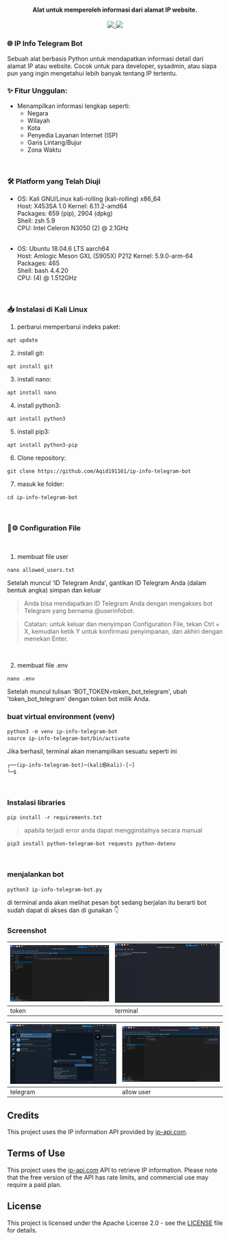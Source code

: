 
</h1>

<h4 align="center">Alat untuk memperoleh informasi dari alamat IP website. </h4>

<p align="center">

  <a href="http://python.org">
    <img src="https://img.shields.io/badge/python-v3-blue">
  </a>
 

  <a href="https://en.wikipedia.org/wiki/Linux">
    <img src="https://img.shields.io/badge/Platform-Linux-red">
  </a>

</p>

### 🌐 IP Info Telegram Bot 
Sebuah alat berbasis Python untuk mendapatkan informasi detail dari alamat IP atau website. Cocok untuk para developer, sysadmin, atau siapa pun yang ingin mengetahui lebih banyak tentang IP tertentu.

### ✨ Fitur Unggulan:  
- Menampilkan informasi lengkap seperti:  
  - Negara  
  - Wilayah  
  - Kota  
  - Penyedia Layanan Internet (ISP)  
  - Garis Lintang/Bujur  
  - Zona Waktu  


<br>

### 🛠️ Platform yang Telah Diuji
- OS: Kali GNU/Linux kali-rolling (kali-rolling) x86_64    
Host: X453SA 1.0
Kernel: 6.11.2-amd64  
Packages: 659 (pip), 2904 (dpkg)     
Shell: zsh 5.9  
CPU: Intel Celeron N3050 (2) @ 2.1GHz      
  <br>
- OS: Ubuntu 18.04.6 LTS aarch64       
Host: Amlogic Meson GXL (S905X) P212 
Kernel: 5.9.0-arm-64                 
Packages: 465                        
Shell: bash 4.4.20                   
CPU: (4) @ 1.512GHz                  
  
  <br>


### 📥 Instalasi di Kali Linux

1. perbarui memperbarui indeks paket:  
``` 
apt update  
``` 

2. install git:  
```  
apt install git 
``` 

3. install nano:  
```  
apt install nano
```
4. install python3:  
``` 
apt install python3
```

5. install pip3:  
```  
apt install python3-pip
```
6. Clone repository:  
```  
git clone https://github.com/Aqid191161/ip-info-telegram-bot
```
7. masuk ke folder:  
```  
cd ip-info-telegram-bot
```
<br>

### 📄⚙️ Configuration File
<br>

1. membuat file user
```
nano allowed_users.txt
```

Setelah muncul 'ID Telegram Anda', gantikan ID Telegram Anda (dalam bentuk angka) simpan dan keluar

>Anda bisa mendapatkan ID Telegram Anda dengan mengakses bot Telegram yang bernama @userinfobot.

>Catatan: untuk keluar dan menyimpan Configuration File, tekan Ctrl + X, kemudian ketik Y untuk konfirmasi penyimpanan, dan akhiri dengan menekan Enter.

<br>



2. membuat file .env
```
nano .env
```
Setelah muncul tulisan 'BOT_TOKEN=token_bot_telegram', ubah 'token_bot_telegram' dengan token bot milik Anda.




### buat virtual environment (venv)
```
python3 -m venv ip-info-telegram-bot
source ip-info-telegram-bot/bin/activate
```
Jika berhasil, terminal akan menampilkan sesuatu seperti ini
```
┌──(ip-info-telegram-bot)─(kali㉿kali)-[~]
└─$ 
```
<br>


### Instalasi libraries

```
pip install -r requirements.txt
```
>apabila terjadi error anda dapat mengginstalnya secara manual 
   
   ```
   pip3 install python-telegram-bot requests python-dotenv
   ```
<br>


### menjalankan bot

```
python3 ip-info-telegram-bot.py
```

di terminal anda akan melihat pesan bot sedang berjalan itu berarti bot sudah dapat di akses dan di gunakan 👇
 

###  Screenshot


| ![Gambar 1](image/token.png) | ![Gambar 2](image/terminal.png) |
|---|---|
|token |terminal |

| ![Gambar 1](image/telegram.png) | ![Gambar 2](image/allowuser.png) |
| ------------------------------- | -------------------------------- |
| telegram             |allow user             |

## Credits

This project uses the IP information API provided by [ip-api.com](http://ip-api.com).

## Terms of Use

This project uses the [ip-api.com](http://ip-api.com) API to retrieve IP information.
Please note that the free version of the API has rate limits, and commercial use may require a paid plan.

## License

This project is licensed under the Apache License 2.0 - see the [LICENSE](LICENSE) file for details.
